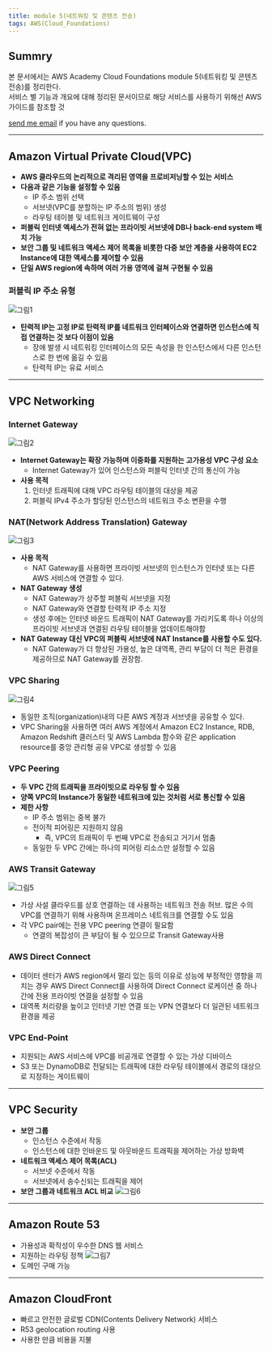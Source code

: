 ```yaml
---
title: module 5(네트워킹 및 콘텐츠 전송)
tags: AWS(Cloud_Foundations)
---
```


## Summry

본 문서에서는 AWS Academy Cloud Foundations module 5(네트워킹 및 콘텐츠 전송)를 정리한다.  
서비스 별 기능과 개요에 대해 정리된 문서이므로 해당 서비스를 사용하기 위해선 AWS 가이드를 참조할 것

[send me email](mailto:jewel7492@gmail.com) if you have any questions.

<!--more-->

---

## Amazon Virtual Private Cloud(VPC)

- **AWS 클라우드의 논리적으로 격리된 영역을 프로비저닝할 수 있는 서비스**
- **다음과 같은 기능을 설정할 수 있음**
  - IP 주소 범위 선택
  - 서브넷(VPC를 분할하는 IP 주소의 범위) 생성
  - 라우팅 테이블 및 네트워크 게이트웨이 구성
- **퍼블릭 인터넷 액세스가 전혀 없는 프라이빗 서브넷에 DB나 back-end system 배치 가능**
- **보안 그룹 및 네트워크 액세스 제어 목록을 비롯한 다중 보안 계층을 사용하여 EC2 Instance에 대한 액세스를 제어할 수 있음**
- **단일 AWS region에 속하며 여러 가용 영역에 걸쳐 구현될 수 있음**

### 퍼블릭 IP 주소 유형

![그림1](/assets/AWS/Cloud_Foundations5/1.png)

- **탄력적 IP는 고정 IP로 탄력적 IP를 네트워크 인터페이스와 연결하면 인스턴스에 직접 연결하는 것 보다 이점이 있음**
  - 장애 발생 시 네트워킹 인터페이스의 모든 속성을 한 인스턴스에서 다른 인스턴스로 한 번에 옮길 수 있음
  - 탄력적 IP는 유료 서비스

---

## VPC Networking

### Internet Gateway

![그림2](/assets/AWS/Cloud_Foundations5/2.png)

- **Internet Gateway는 확장 가능하며 이중화를 지원하는 고가용성 VPC 구성 요소**
  - Internet Gateway가 있어 인스턴스와 퍼블릭 인터넷 간의 통신이 가능
- **사용 목적**
  1. 인터넷 트래픽에 대해 VPC 라우팅 테이블의 대상을 제공
  2. 퍼블릭 IPv4 주소가 할당된 인스턴스의 네트워크 주소 변환을 수행

### NAT(Network Address Translation) Gateway

![그림3](/assets/AWS/Cloud_Foundations5/3.png)

- **사용 목적**
  - NAT Gateway를 사용하면 프라이빗 서브넷의 인스턴스가 인터넷 또는 다른 AWS 서비스에 연결할 수 있다.
- **NAT Gateway 생성**
  - NAT Gateway가 상주할 퍼블릭 서브넷을 지정
  - NAT Gateway와 연결할 탄력적 IP 주소 지정
  - 생성 후에는 인터넷 바운드 트래픽이 NAT Gateway를 가리키도록 하나 이상의 프라이빗 서브넷과 연결된 라우팅 테이블을 업데이트해야함
- **NAT Gateway 대신 VPC의 퍼블릭 서브넷에 NAT Instance를 사용할 수도 있다.**
  - NAT Gateway가 더 향상된 가용성, 높은 대역폭, 관리 부담이 더 적은 환경을 제공하므로 NAT Gateway를 권장함.

### VPC Sharing

![그림4](/assets/AWS/Cloud_Foundations5/4.png)

- 동일한 조직(organization)내의 다른 AWS 계정과 서브넷을 공유할 수 있다.
- VPC Sharing을 사용하면 여러 AWS 계정에서 Amazon EC2 Instance, RDB, Amazon Redshift 클러스터 및 AWS Lambda 함수와 같은 application resource를 중앙 관리형 공유 VPC로 생성할 수 있음

### **VPC Peering**

- **두 VPC 간의 트래픽을 프라이빗으로 라우팅 할 수 있음**
- **양쪽 VPC의 Instance가 동일한 네트워크에 있는 것처럼 서로 통신할 수 있음**
- **제한 사항**
  - IP 주소 범위는 중복 불가
  - 전이적 피어링은 지원하지 않음
    - 즉, VPC의 트래픽이 두 번째 VPC로 전송되고 거기서 멈춤
  - 동일한 두 VPC 간에는 하나의 피어링 리소스만 설정할 수 있음

### AWS Transit Gateway

![그림5](/assets/AWS/Cloud_Foundations5/5.png)

- 가상 사설 클라우드를 상호 연결하는 데 사용하는 네트워크 전송 허브. 많은 수의 VPC를 연결하기 위해 사용하며 온프레미스 네트워크를 연결할 수도 있음
- 각 VPC pair에는 전용 VPC peering 연결이 필요함
  - 연결의 복잡성이 큰 부담이 될 수 있으므로 Transit Gateway사용

### AWS Direct Connect

- 데이터 센터가 AWS region에서 멀리 있는 등의 이유로 성능에 부정적인 영향을 끼치는 경우 AWS Direct Connect를 사용하여 Direct Connect 로케이션 중 하나 간에 전용 프라이빗 연결을 설정할 수 있음
- 대역폭 처리량을 높이고 인터넷 기반 연결 또는 VPN 연결보다 더 일관된 네트워크 환경을 제공

### VPC End-Point

- 지원되는 AWS 서비스에 VPC를 비공개로 연결할 수 있는 가상 디바이스
- S3 또는 DynamoDB로 전달되는 트래픽에 대한 라우팅 테이블에서 경로의 대상으로 지정하는 게이트웨이

---

## VPC Security

- **보안 그룹**
  - 인스턴스 수준에서 작동
  - 인스턴스에 대한 인바운드 및 아웃바운드 트래픽을 제어하는 가상 방화벽
- **네트워크 액세스 제어 목록(ACL)**
  - 서브넷 수준에서 작동
  - 서브넷에서 송수신되는 트래픽을 제어
- **보안 그룹과 네트워크 ACL 비교**
  ![그림6](/assets/AWS/Cloud_Foundations5/6.png)

---

## Amazon Route 53

- 가용성과 확작성이 우수한 DNS 웹 서비스
- 지원하는 라우팅 정책
  ![그림7](/assets/AWS/Cloud_Foundations5/7.png)
- 도메인 구매 가능

---

## Amazon CloudFront

- 빠르고 안전한 글로벌 CDN(Contents Delivery Network) 서비스
- R53 geolocation routing 사용
- 사용한 만큼 비용을 지불

